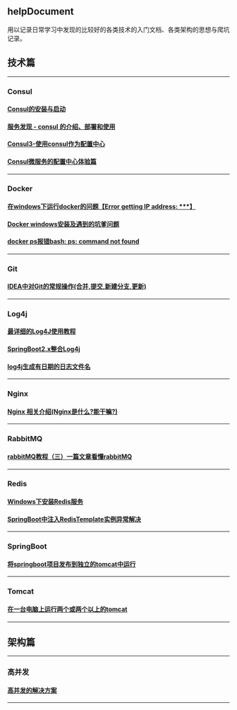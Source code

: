 
## helpDocument
用以记录日常学习中发现的比较好的各类技术的入门文档、各类架构的思想与爬坑记录。

## 技术篇
-------------------------------------------------
### Consul
#### [Consul的安装与启动](https://blog.csdn.net/coder_501/article/details/79352911)
#### [服务发现 - consul 的介绍、部署和使用](https://blog.csdn.net/buxiaoxia/article/details/69788114)
#### [Consul3-使用consul作为配置中心](https://blog.csdn.net/j903829182/article/details/81050507)
#### [Consul微服务的配置中心体验篇](https://baijiahao.baidu.com/s?id=1594974075748778032&wfr=spider&for=pc)

-------------------------------------------------
### Docker
#### [在windows下运行docker的问题【Error getting IP address: ***】](https://blog.csdn.net/qq_40963664/article/details/80270991)
#### [Docker windows安装及遇到的坑爹问题](https://blog.csdn.net/lx_yoyo/article/details/72963171)
#### [docker ps报错bash: ps: command not found](https://blog.csdn.net/weixin_37878255/article/details/83347130)





-------------------------------------------------
### Git
#### [IDEA中对Git的常规操作(合并,提交,新建分支,更新)](https://blog.csdn.net/weixin_38399962/article/details/79712379)



-------------------------------------------------
### Log4j
#### [最详细的Log4J使用教程](https://blog.csdn.net/u013870094/article/details/79518028)
#### [SpringBoot2.x整合Log4j](https://blog.csdn.net/caoshangfeidie000/article/details/82731715)
#### [log4j生成有日期的日志文件名](https://www.cnblogs.com/exmyth/p/5885703.html)


-------------------------------------------------
### Nginx
#### [Nginx 相关介绍(Nginx是什么?能干嘛?)](https://www.cnblogs.com/wcwnina/p/8728391.html)



-------------------------------------------------
### RabbitMQ
#### [rabbitMQ教程（三）一篇文章看懂rabbitMQ](https://www.cnblogs.com/tohxyblog/p/7256343.html)



-------------------------------------------------
### Redis
#### [Windows下安装Redis服务](https://www.cnblogs.com/jaign/articles/7920588.html)
#### [SpringBoot中注入RedisTemplate实例异常解决](https://blog.csdn.net/zhaoheng314/article/details/81564166)

-------------------------------------------------
### SpringBoot
#### [将springboot项目发布到独立的tomcat中运行](https://www.cnblogs.com/renshengruozhiruchujian/p/7799521.html)


-------------------------------------------------
### Tomcat
#### [在一台电脑上运行两个或两个以上的tomcat](https://www.cnblogs.com/xiaobai1226/p/7662392.html)


-------------------------------------------------

## 架构篇
-------------------------------------------------
### 高并发
#### [高并发的解决方案](https://blog.csdn.net/sanyaoxu_2/article/details/78992113)


-------------------------------------------------
